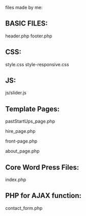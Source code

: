 files made by me:

BASIC FILES:
---------------
header.php
footer.php

CSS:
---------------
style.css
style-responsive.css

JS:
---------------
js/slider.js

Template Pages:
---------------
pastStartUps_page.php

hire_page.php

front-page.php

about_page.php

Core Word Press Files:
---------------
index.php

PHP for AJAX function:
---------------
contact_form.php


